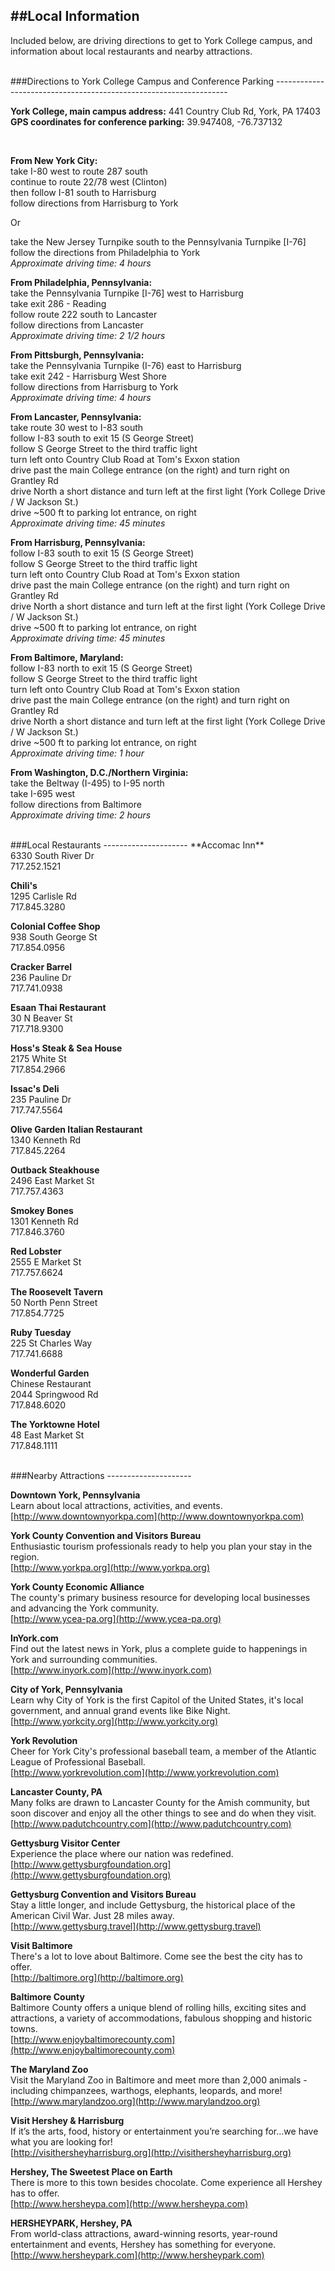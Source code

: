 ##Local Information
------------------
Included below, are driving directions to get to York College campus, and information about local restaurants and nearby attractions.


<br>
###Directions to York College Campus and Conference Parking
------------------------------------------------------------------

**York College, main campus address:** 441 Country Club Rd, York, PA 17403<br>
**GPS coordinates for conference parking:** 39.947408, -76.737132

<br>

**From New York City:**<br>
take I-80 west to route 287 south<br>
continue to route 22/78 west (Clinton)<br>
then follow I-81 south to Harrisburg<br>
follow directions from Harrisburg to York<br>

Or

take the New Jersey Turnpike south to the Pennsylvania Turnpike [I-76]<br>
follow the directions from Philadelphia to York<br>
*Approximate driving time: 4 hours*



**From Philadelphia, Pennsylvania:**<br>
take the Pennsylvania Turnpike [I-76] west to Harrisburg<br>
take exit 286 - Reading<br>
follow route 222 south to Lancaster<br>
follow directions from Lancaster<br>
*Approximate driving time: 2 1/2 hours*



**From Pittsburgh, Pennsylvania:**<br>
take the Pennsylvania Turnpike (I-76) east to Harrisburg<br>
take exit 242 - Harrisburg West Shore<br>
follow directions from Harrisburg to York<br>
*Approximate driving time: 4 hours*



**From Lancaster, Pennsylvania:**<br>
take route 30 west to I-83 south<br>
follow I-83 south to exit 15 (S George Street)<br>
follow S George Street to the third traffic light<br>
turn left onto Country Club Road at Tom's Exxon station<br>
drive past the main College entrance (on the right) and turn right on Grantley Rd<br>
drive North a short distance and turn left at the first light (York College Drive / W Jackson St.)<br>
drive ~500 ft to parking lot entrance, on right<br>
*Approximate driving time: 45 minutes*



**From Harrisburg, Pennsylvania:**<br>
follow I-83 south to exit 15 (S George Street)<br>
follow S George Street to the third traffic light<br>
turn left onto Country Club Road at Tom's Exxon station<br>
drive past the main College entrance (on the right) and turn right on Grantley Rd<br>
drive North a short distance and turn left at the first light (York College Drive / W Jackson St.)<br>
drive ~500 ft to parking lot entrance, on right<br>
*Approximate driving time: 45 minutes*



**From Baltimore, Maryland:**<br>
follow I-83 north to exit 15 (S George Street)<br>
follow S George Street to the third traffic light<br>
turn left onto Country Club Road at Tom's Exxon station<br>
drive past the main College entrance (on the right) and turn right on Grantley Rd<br>
drive North a short distance and turn left at the first light (York College Drive / W Jackson St.)<br>
drive ~500 ft to parking lot entrance, on right<br>
*Approximate driving time: 1 hour*



**From Washington, D.C./Northern Virginia:**<br>
take the Beltway (I-495) to I-95 north<br>
take I-695 west<br>
follow directions from Baltimore<br>
*Approximate driving time: 2 hours*


<br>
###Local Restaurants
---------------------
**Accomac Inn**<br>
6330 South River Dr<br>
717.252.1521

**Chili's**<br>
1295 Carlisle Rd<br>
717.845.3280

**Colonial Coffee Shop**<br>
938 South George St<br>
717.854.0956

**Cracker Barrel**<br>
236 Pauline Dr<br>
717.741.0938

**Esaan Thai Restaurant**<br>
30 N Beaver St<br>
717.718.9300

**Hoss's Steak & Sea House**<br>
2175 White St<br>
717.854.2966

**Issac's Deli**<br>
235 Pauline Dr<br>
717.747.5564

**Olive Garden Italian Restaurant**<br>
1340 Kenneth Rd<br>
717.845.2264

**Outback Steakhouse**<br>
2496 East Market St<br>
717.757.4363

**Smokey Bones**<br>
1301 Kenneth Rd<br>
717.846.3760

**Red Lobster**<br>
2555 E Market St<br>
717.757.6624

**The Roosevelt Tavern**<br>
50 North Penn Street<br>
717.854.7725

**Ruby Tuesday**<br>
225 St Charles Way<br>
717.741.6688

**Wonderful Garden**<br>
Chinese Restaurant<br>
2044 Springwood Rd<br>
717.848.6020

**The Yorktowne Hotel**<br>
48 East Market St<br>
717.848.1111

    
<br>
###Nearby Attractions
---------------------

**Downtown York, Pennsylvania**<br>
Learn about local attractions, activities, and events.<br>
[http://www.downtownyorkpa.com](http://www.downtownyorkpa.com)

**York County Convention and Visitors Bureau**<br>
Enthusiastic tourism professionals ready to help you plan your stay in the region.<br>
[http://www.yorkpa.org](http://www.yorkpa.org)

**York County Economic Alliance**<br>
The county's primary business resource for developing local businesses and advancing the York community.<br>
[http://www.ycea-pa.org](http://www.ycea-pa.org)

**InYork.com**<br>
Find out the latest news in York, plus a complete guide to happenings in York and surrounding communities.<br>
[http://www.inyork.com](http://www.inyork.com)

**City of York, Pennsylvania**<br>
Learn why City of York is the first Capitol of the United States, it's local government, and annual grand events like Bike Night. <br>
[http://www.yorkcity.org](http://www.yorkcity.org)

**York Revolution**<br>
Cheer for York City's professional baseball team, a member of the Atlantic League of Professional Baseball.<br>
[http://www.yorkrevolution.com](http://www.yorkrevolution.com)

**Lancaster County, PA**<br>
Many folks are drawn to Lancaster County for the Amish community, but soon discover and enjoy all the other things to see and do when they visit.<br>
[http://www.padutchcountry.com](http://www.padutchcountry.com)

**Gettysburg Visitor Center**<br>
Experience the place where our nation was redefined.<br>
[http://www.gettysburgfoundation.org](http://www.gettysburgfoundation.org)

**Gettysburg Convention and Visitors Bureau**<br>
Stay a little longer, and include Gettysburg, the historical place of the American Civil War. Just 28 miles away.<br>
[http://www.gettysburg.travel](http://www.gettysburg.travel)

**Visit Baltimore**<br>
There's a lot to love about Baltimore. Come see the best the city has to offer. <br>
[http://baltimore.org](http://baltimore.org)

**Baltimore County**<br>
Baltimore County offers a unique blend of rolling hills, exciting sites and attractions, a variety of accommodations, fabulous shopping and historic towns. <br>
[http://www.enjoybaltimorecounty.com](http://www.enjoybaltimorecounty.com)

**The Maryland Zoo**<br>
Visit the Maryland Zoo in Baltimore and meet more than 2,000 animals - including chimpanzees, warthogs, elephants, leopards, and more! <br>
[http://www.marylandzoo.org](http://www.marylandzoo.org)

**Visit Hershey & Harrisburg**<br>
If it’s the arts, food, history or entertainment you’re searching for…we have what you are looking for!<br>
[http://visithersheyharrisburg.org](http://visithersheyharrisburg.org)

**Hershey, The Sweetest Place on Earth**<br>
There is more to this town besides chocolate. Come experience all Hershey has to offer.<br>
[http://www.hersheypa.com](http://www.hersheypa.com)

**HERSHEYPARK, Hershey, PA**<br>
From world-class attractions, award-winning resorts, year-round entertainment and events, Hershey has something for everyone. <br>
[http://www.hersheypark.com](http://www.hersheypark.com)